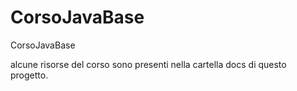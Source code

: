 # CorsoJavaBase
CorsoJavaBase


alcune risorse del corso sono presenti nella cartella docs di questo progetto.
